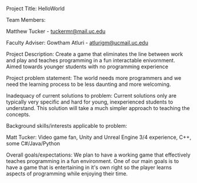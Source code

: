 Project Title: HelloWorld

Team Members: 

Matthew Tucker - tuckermr@mail.uc.edu 

Faculty Adviser: Gowtham Atluri - atlurigm@ucmail.uc.edu

Project Description: Create a game that eliminates the line between work and play and teaches programming in a fun interactable enivornment. Aimed towards younger students with no programming experience

Project problem statement: The world needs more programmers and we need the learning process to be less daunting and more welcoming.

Inadequacy of current solutions to problem: Current solutions only are typically very specific and hard for young, inexperienced students to understand. This solution will take a much simpler approach to teaching the concepts.

Background skills/interests applicable to problem: 

Matt Tucker: Video game fan, Unity and Unreal Engine 3/4 experience, C++, some C#/Java/Python

Overall goals/expectations: We plan to have a working game that effectively teaches programming in a fun environment. One of our main goals is to have a game that is entertaining in it's own right so the player learns aspects of programming while enjoying their time.
